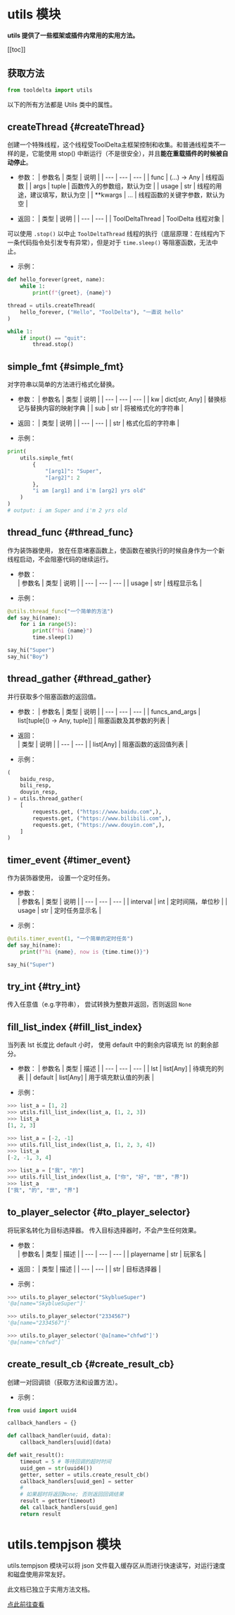 # utils 模块

**utils 提供了一些框架或插件内常用的实用方法。**

[[toc]]

## 获取方法
```python
from tooldelta import utils
```

以下的所有方法都是 Utils 类中的属性。



## createThread {#createThread}
创建一个特殊线程，这个线程受ToolDelta主框架控制和收集。和普通线程类不一样的是，它能使用 stop() 中断运行（不是很安全），并且**能在重载插件的时候被自动停止**。
- 参数：
    | 参数名 | 类型 | 说明 |
    | --- | --- | --- |
    | func | (...) -> Any | 线程函数 |
    | args | tuple | 函数传入的参数组，默认为空 |
    | usage | str | 线程的用途，建议填写，默认为空 |
    | **kwargs | ... | 线程函数的关键字参数，默认为空 |

- 返回：
    | 类型 | 说明 |
    | --- | --- |
    | ToolDeltaThread | ToolDelta 线程对象 |

可以使用 `.stop()` 以中止 `ToolDeltaThread` 线程的执行（底层原理：在线程内下一条代码指令处引发专有异常），但是对于 `time.sleep()` 等阻塞函数，无法中止。

- 示例：
```python
def hello_forever(greet, name):
    while 1:
        print(f"{greet}, {name}")

thread = utils.createThread(
    hello_forever, ("Hello", "ToolDelta"), "一直说 hello"
)

while 1:
    if input() == "quit":
        thread.stop()
```


## simple_fmt {#simple_fmt}
对字符串以简单的方法进行格式化替换。
- 参数：
    | 参数名 | 类型 | 说明 |
    | --- | --- | --- |
    | kw | dict[str, Any] | 替换标记与替换内容的映射字典 |
    | sub | str | 将被格式化的字符串 |
- 返回：
    | 类型 | 说明 |
    | --- | --- |
    | str | 格式化后的字符串 |

- 示例：
```python
print(
    utils.simple_fmt(
        {
            "[arg1]": "Super",
            "[arg2]": 2
        },
        "i am [arg1] and i'm [arg2] yrs old"
    )
)
# output: i am Super and i'm 2 yrs old
```



## thread_func {#thread_func}
作为装饰器使用， 放在任意堵塞函数上，使函数在被执行的时候自身作为一个新线程启动，不会阻塞代码的继续运行。
- 参数：  
    | 参数名 | 类型 | 说明 |
    | --- | --- | --- |
    | usage | str | 线程显示名 |


- 示例：
```python
@utils.thread_func("一个简单的方法")
def say_hi(name):
    for i in range(5):
        print(f"hi {name}")
        time.sleep(1)

say_hi("Super")
say_hi("Boy")
```



## thread_gather {#thread_gather}
并行获取多个阻塞函数的返回值。

- 参数：
    | 参数名 | 类型 | 说明 |
    | --- | --- | --- |
    | funcs_and_args | list[tuple[() -> Any, tuple]] | 阻塞函数及其参数的列表 |

- 返回：  
    | 类型 | 说明 |
    | --- | --- |
    | list[Any] | 阻塞函数的返回值列表 |

- 示例：
```python
(
    baidu_resp,
    bili_resp,
    douyin_resp,
) = utils.thread_gather(
    [
        requests.get, ("https://www.baidu.com",),
        requests.get, ("https://www.bilibili.com",),
        requests.get, ("https://www.douyin.com",),
    ]
)
```

## timer_event {#timer_event}
作为装饰器使用， 设置一个定时任务。
- 参数：  
    | 参数名 | 类型 | 说明 |
    | --- | --- | --- |
    | interval | int | 定时间隔，单位秒 |
    | usage | str | 定时任务显示名 |


- 示例：
```python
@utils.timer_event(1, "一个简单的定时任务")
def say_hi(name):
    print(f"hi {name}, now is {time.time()}")

say_hi("Super")
```


## try_int {#try_int}
传入任意值（e.g.字符串）， 尝试转换为整数并返回，否则返回 `None`


## fill_list_index {#fill_list_index}
当列表 lst 长度比 default 小时， 使用 default 中的剩余内容填充 lst 的剩余部分。
- 参数：
    | 参数名 | 类型 | 描述 |
    | --- | --- | --- |
    | lst | list[Any] | 待填充的列表 |
    | default | list[Any] | 用于填充默认值的列表 |

- 示例：
```python
>>> list_a = [1, 2]
>>> utils.fill_list_index(list_a, [1, 2, 3])
>>> list_a
[1, 2, 3]

>>> list_a = [-2, -1]
>>> utils.fill_list_index(list_a, [1, 2, 3, 4])
>>> list_a
[-2, -1, 3, 4]

>>> list_a = ["我", "的"]
>>> utils.fill_list_index(list_a, ["你", "好", "世", "界"])
>>> list_a
["我", "的", "世", "界"]
```


## to_player_selector {#to_player_selector}
将玩家名转化为目标选择器。
传入目标选择器时，不会产生任何效果。

- 参数：   
    | 参数名 | 类型 | 描述 |
    | --- | --- | --- |
    | playername | str | 玩家名 |

- 返回：
    | 类型 | 描述 |
    | --- | --- |
    | str | 目标选择器 |

- 示例：
```python
>>> utils.to_player_selector("SkyblueSuper")
'@a[name="SkyblueSuper"]'

>>> utils.to_player_selector("2334567")
'@a[name="2334567"]'

>>> utils.to_player_selector('@a[name="chfwd"]')
'@a[name="chfwd"]`
```


## create_result_cb {#create_result_cb}
创建一对回调锁（获取方法和设置方法）。

- 示例：
```python
from uuid import uuid4

callback_handlers = {}

def callback_handler(uuid, data):
    callback_handlers[uuid](data)

def wait_result():
    timeout = 5 # 等待回调的超时时间
    uuid_gen = str(uuid4())
    getter, setter = utils.create_result_cb()
    callback_handlers[uuid_gen] = setter
    # 
    # 如果超时将返回None; 否则返回回调结果
    result = getter(timeout)
    del callback_handlers[uuid_gen]
    return result

```

# utils.tempjson 模块
utils.tempjson 模块可以将 json 文件载入缓存区从而进行快速读写，对运行速度和磁盘使用非常友好。

此文档已独立于实用方法文档。

[点此前往查看](./缓存式json文件)